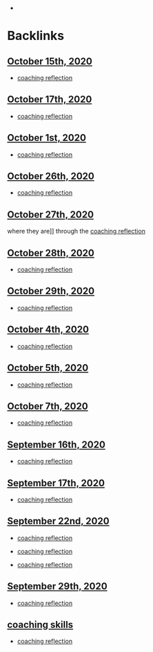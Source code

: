 - 

# Backlinks
## [October 15th, 2020](<October 15th, 2020.md>)
- [coaching reflection](<coaching reflection.md>)

## [October 17th, 2020](<October 17th, 2020.md>)
- [coaching reflection](<coaching reflection.md>)

## [October 1st, 2020](<October 1st, 2020.md>)
- [coaching reflection](<coaching reflection.md>)

## [October 26th, 2020](<October 26th, 2020.md>)
- [coaching reflection](<coaching reflection.md>)

## [October 27th, 2020](<October 27th, 2020.md>)
where they are]] through the [coaching reflection](<coaching reflection.md>)

## [October 28th, 2020](<October 28th, 2020.md>)
- [coaching reflection](<coaching reflection.md>)

## [October 29th, 2020](<October 29th, 2020.md>)
- [coaching reflection](<coaching reflection.md>)

## [October 4th, 2020](<October 4th, 2020.md>)
- [coaching reflection](<coaching reflection.md>)

## [October 5th, 2020](<October 5th, 2020.md>)
- [coaching reflection](<coaching reflection.md>)

## [October 7th, 2020](<October 7th, 2020.md>)
- [coaching reflection](<coaching reflection.md>)

## [September 16th, 2020](<September 16th, 2020.md>)
- [coaching reflection](<coaching reflection.md>)

## [September 17th, 2020](<September 17th, 2020.md>)
- [coaching reflection](<coaching reflection.md>)

## [September 22nd, 2020](<September 22nd, 2020.md>)
- [coaching reflection](<coaching reflection.md>)

- [coaching reflection](<coaching reflection.md>)

- [coaching reflection](<coaching reflection.md>)

## [September 29th, 2020](<September 29th, 2020.md>)
- [coaching reflection](<coaching reflection.md>)

## [coaching skills](<coaching skills.md>)
- [coaching reflection](<coaching reflection.md>)

